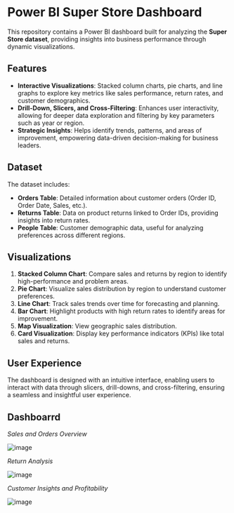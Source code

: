 
# Power BI Super Store Dashboard

This repository contains a Power BI dashboard built for analyzing the **Super Store dataset**, providing insights into business performance through dynamic visualizations.

## Features

- **Interactive Visualizations**: Stacked column charts, pie charts, and line graphs to explore key metrics like sales performance, return rates, and customer demographics.
- **Drill-Down, Slicers, and Cross-Filtering**: Enhances user interactivity, allowing for deeper data exploration and filtering by key parameters such as year or region.
- **Strategic Insights**: Helps identify trends, patterns, and areas of improvement, empowering data-driven decision-making for business leaders.

## Dataset

The dataset includes:
- **Orders Table**: Detailed information about customer orders (Order ID, Order Date, Sales, etc.).
- **Returns Table**: Data on product returns linked to Order IDs, providing insights into return rates.
- **People Table**: Customer demographic data, useful for analyzing preferences across different regions.

## Visualizations

1. **Stacked Column Chart**: Compare sales and returns by region to identify high-performance and problem areas.
2. **Pie Chart**: Visualize sales distribution by region to understand customer preferences.
3. **Line Chart**: Track sales trends over time for forecasting and planning.
4. **Bar Chart**: Highlight products with high return rates to identify areas for improvement.
5. **Map Visualization**: View geographic sales distribution.
6. **Card Visualization**: Display key performance indicators (KPIs) like total sales and returns.

## User Experience

The dashboard is designed with an intuitive interface, enabling users to interact with data through slicers, drill-downs, and cross-filtering, ensuring a seamless and insightful user experience.

## Dashboarrd

*Sales and Orders Overview*

![image](https://github.com/user-attachments/assets/92a4358c-e4a3-47b7-82cd-b6985c1cb305)



*Return Analysis*

![image](https://github.com/user-attachments/assets/d12f5cf7-c451-4f86-94ad-9c30c67c8e06)



*Customer Insights and Profitability*

![image](https://github.com/user-attachments/assets/5f56561a-e5a5-449e-9d74-a28cc338bdbc)




